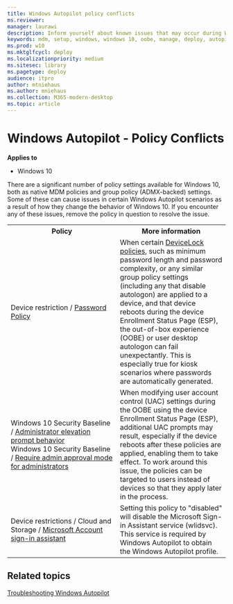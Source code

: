 ```yaml
---
title: Windows Autopilot policy conflicts
ms.reviewer: 
manager: laurawi
description: Inform yourself about known issues that may occur during Windows Autopilot deployment.
keywords: mdm, setup, windows, windows 10, oobe, manage, deploy, autopilot, ztd, zero-touch, partner, msfb, intune
ms.prod: w10
ms.mktglfcycl: deploy
ms.localizationpriority: medium
ms.sitesec: library
ms.pagetype: deploy
audience: itpro
author: mtniehaus
ms.author: mniehaus
ms.collection: M365-modern-desktop
ms.topic: article
---
```



# Windows Autopilot - Policy Conflicts

**Applies to**

- Windows 10

There are a significant number of policy settings available for Windows 10, both as native MDM policies and group policy (ADMX-backed) settings. Some of these can cause issues in certain Windows Autopilot scenarios as a result of how they change the behavior of Windows 10. If you encounter any of these issues, remove the policy in question to resolve the issue.

<table>
<th>Policy<th>More information

<tr><td width="50%">Device restriction / <a href="https://docs.microsoft.com/windows/client-management/mdm/devicelock-csp">Password Policy</a></td>
<td>When certain <a href="https://docs.microsoft.com/windows/client-management/mdm/policy-csp-devicelock">DeviceLock policies</a>, such as minimum password length and password complexity, or any similar group policy settings (including any that disable autologon) are applied to a device, and that device reboots during the device Enrollment Status Page (ESP), the out-of-box experience (OOBE) or user desktop autologon can fail unexpectantly. This is especially true for kiosk scenarios where passwords are automatically generated.</td>

<tr><td width="50%">Windows 10 Security Baseline / <a href="/windows/client-management/mdm/policy-csp-localpoliciessecurityoptions">Administrator elevation prompt behavior</a>
<br>Windows 10 Security Baseline / <a href="https://docs.microsoft.com/windows/client-management/mdm/policy-csp-localpoliciessecurityoptions">Require admin approval mode for administrators</a></td>
<td>When modifying user account control (UAC) settings during the OOBE using the device Enrollment Status Page (ESP), additional UAC prompts may result, especially if the device reboots after these policies are applied, enabling them to take effect. To work around this issue, the policies can be targeted to users instead of devices so that they apply later in the process.</td>

<tr><td width="50%">Device restrictions / Cloud and Storage / <a href="https://docs.microsoft.com/mem/intune/configuration/device-restrictions-windows-10#cloud-and-storage">Microsoft Account sign-in assistant</a></td>
<td>Setting this policy to "disabled" will disable the Microsoft Sign-in Assistant service (wlidsvc). This service is required by Windows Autopilot to obtain the Windows Autopilot profile.</td>

</table>

## Related topics

[Troubleshooting Windows Autopilot](troubleshooting.md)